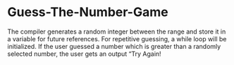 # Guess-The-Number-Game
The compiler generates a random integer between the range and store it in a variable for future references. For repetitive guessing, a while loop will be initialized. If the user guessed a number which is greater than a randomly selected number, the user gets an output “Try Again!
